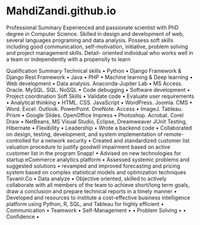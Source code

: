 # MahdiZandi.github.io

Professional Summary
Experienced and passionate scientist with PhD degree in Computer Science. Skilled in design and development of web, several languages programing and data analysis. Possess soft skills including good communication, self-motivation, initiative, problem solving and project management skills. Detail- oriented individual who works well in a team or independently with a propensity to learn

Qualification Summary
Technical skills
• Python
• Django Framework & Django Rest Framework
• Java
• PHP
• Machine learning & Deep learning
• Web development
• Data analysis. Anaconda-Jupiter Lab
• MS Access. Oracle. MySQL. SQL. NoSQL
• Code debugging
• Software development
• Project coordination
Soft Skills
• Validate code
• Evaluate user requirements
• Analytical thinking
• HTML. CSS. JavaScript
• WordPress. Joomla. CMS
• Word. Excel. Outlook. PowerPoint. OneNote. Access
• ImageJ. Tableau. Prism
• Google Slides. OpenOffice Impress
• Photoshop. Acrobat. Corel Draw
• NetBeans, MS Visual Studio, Eclipse, Dreamweaver JUnit
Testing, Hibernate
• Flexibility
• Leadership
• Wrote a backend code
• Collaborated on design, testing, development, and system implementation of remote-controlled for a network security
• Created and standardized customer list valuation procedure to justify goodwill impairment based on active customer list in the program
Snapp!
• Advised on new technologies for startup eCommerce analytics platform
• Assessed systemic problems and suggested solutions
• revamped and improved forecasting and pricing system based on complex statistical models and optimization techniques
Tavanir.Co
• Data analyze
• Objective oriented, skilled to actively collaborate with all members of the team to achieve short/long term goals, draw a conclusion and
prepare technical reports in a timely manner
• Developed and resources to institute a cost-effective business intelligence platform using Python, R, SQL, and Tableau for highly efficient
• Communication
• Teamwork
• Self-Management •
• Problem Solving •
• Confidence •
